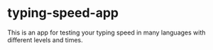 # typing-speed-app
This is an app for testing your typing speed in many languages with different levels and times.
